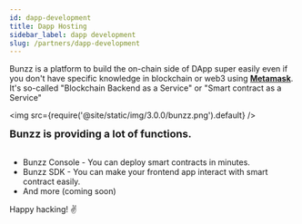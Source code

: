 ```yaml
---
id: dapp-development
title: Dapp Hosting
sidebar_label: dapp development
slug: /partners/dapp-development
---
```


Bunzz is a platform to build the on-chain side of DApp super easily even if you don't have specific knowledge in blockchain or web3 using [**Metamask**](https://docs.bunzz.dev/product-docs/introduction/metamask).
It's so-called "Blockchain Backend as a Service" or "Smart contract as a Service"

<img src={require('@site/static/img/3.0.0/bunzz.png').default} />

<font size="4"> <b>Bunzz is providing a lot of functions.</b> </font> <br/><br/>

- Bunzz Console - You can deploy smart contracts in minutes.
- Bunzz SDK - You can make your frontend app interact with smart contract easily.
- And more (coming soon)

Happy hacking! :v:
